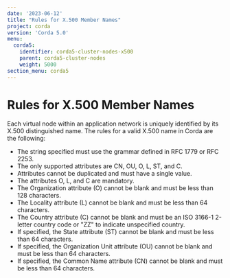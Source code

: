 ```yaml
---
date: '2023-06-12'
title: "Rules for X.500 Member Names"
project: corda
version: 'Corda 5.0'
menu:
  corda5:
    identifier: corda5-cluster-nodes-x500
    parent: corda5-cluster-nodes
    weight: 5000
section_menu: corda5
---
```


# Rules for X.500 Member Names

Each virtual node within an application network is uniquely identified by its X.500 distinguished name. The rules for a valid X.500 name in Corda are the following:

* The string specified must use the grammar defined in RFC 1779 or RFC 2253.
* The only supported attributes are CN, OU, O, L, ST, and C.
* Attributes cannot be duplicated and must have a single value.
* The attributes O, L, and C are mandatory.
* The Organization attribute (O) cannot be blank and must be less than 128 characters.
* The Locality attribute (L) cannot be blank and must be less than 64 characters.
* The Country attribute (C) cannot be blank and must be an ISO 3166-1 2-letter country code or "ZZ" to indicate unspecified country.
* If specified, the State attribute (ST) cannot be blank and must be less than 64 characters.
* If specified, the Organization Unit attribute (OU) cannot be blank and must be less than 64 characters.
* If specified, the Common Name attribute (CN) cannot be blank and must be less than 64 characters.

